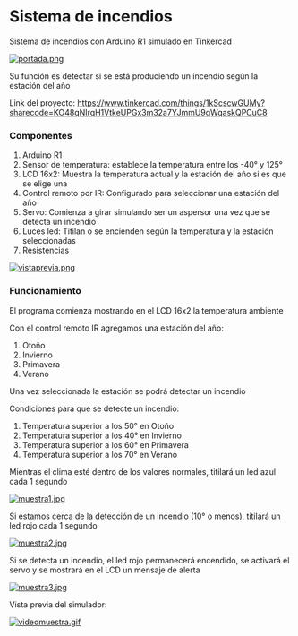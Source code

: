 # Sistema de incendios
Sistema de incendios con Arduino R1 simulado en Tinkercad

[![portada.png](https://i.postimg.cc/76GRHMmk/portada.png)](https://postimg.cc/njx2TmyR)

Su función es detectar si se está produciendo un incendio según la estación del año

Link del proyecto: https://www.tinkercad.com/things/1kScscwGUMy?sharecode=KO48qNIrqH1VtkeUPGx3m32a7YJmmU9qWqaskQPCuC8

### Componentes
1. Arduino R1
2. Sensor de temperatura: establece la temperatura entre los -40° y 125°
3. LCD 16x2: Muestra la temperatura actual y la estación del año si es que se elige una
4. Control remoto por IR: Configurado para seleccionar una estación del año
5. Servo: Comienza a girar simulando ser un aspersor una vez que se detecta un incendio
6. Luces led: Titilan o se encienden según la temperatura y la estación seleccionadas
7. Resistencias

[![vistaprevia.png](https://i.postimg.cc/SsCG1ZgJ/vistaprevia.png)](https://postimg.cc/ZBY3CLtS)

### Funcionamiento
El programa comienza mostrando en el LCD 16x2 la temperatura ambiente

Con el control remoto IR agregamos una estación del año:

1. Otoño 
2. Invierno
3. Primavera
4. Verano

Una vez seleccionada la estación se podrá detectar un incendio

Condiciones para que se detecte un incendio:
1. Temperatura superior a los 50° en Otoño
2. Temperatura superior a los 40° en Invierno
3. Temperatura superior a los 60° en Primavera
4. Temperatura superior a los 70° en Verano

Mientras el clima esté dentro de los valores normales, titilará un led azul cada 1 segundo

[![muestra1.jpg](https://i.postimg.cc/6q0tx5FM/muestra1.jpg)](https://postimg.cc/5Q6Zw14z)

Si estamos cerca de la detección de un incendio (10° o menos), titilará un led rojo cada 1 segundo

[![muestra2.jpg](https://i.postimg.cc/K83wn8QC/muestra2.jpg)](https://postimg.cc/pmxsvxwB)

Si se detecta un incendio, el led rojo permanecerá encendido, se activará el servo y se mostrará en el LCD un mensaje de alerta

[![muestra3.jpg](https://i.postimg.cc/65M4d9TV/muestra3.jpg)](https://postimg.cc/4mh3GR6n)

Vista previa del simulador:

[![videomuestra.gif](https://i.postimg.cc/3NtNw5Ky/videomuestra.gif)](https://postimg.cc/WqJT9yqj)

